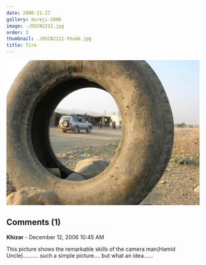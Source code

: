 ```yaml
---
date: 2006-11-27
gallery: dureji-2006
image: ./DSCN2211.jpg
order: 3
thumbnail: ./DSCN2211-thumb.jpg
title: Tire
---
```


![Tire](./DSCN2211.jpg)

<div id="comments">

## Comments (1)

<div id="comment">

**Khizar** - December 12, 2006 10:45 AM

This picture shows the remarkable skills of the camera man(Hamid Uncle).......... such a simple picture.... but what an idea......

</div>

</div>